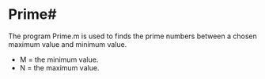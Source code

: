 # Prime#
The program Prime.m is used to finds the prime numbers between a chosen maximum value and minimum value. 
* M = the minimum value.
* N = the maximum value.
